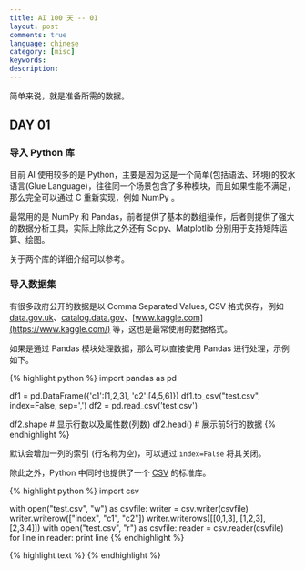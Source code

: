 ```yaml
---
title: AI 100 天 -- 01
layout: post
comments: true
language: chinese
category: [misc]
keywords:
description:
---
```


简单来说，就是准备所需的数据。

<!-- more -->

## DAY 01

### 导入 Python 库

目前 AI 使用较多的是 Python，主要是因为这是一个简单(包括语法、环境)的胶水语言(Glue Language)，往往同一个场景包含了多种模块，而且如果性能不满足，那么完全可以通过 C 重新实现，例如 NumPy 。

最常用的是 NumPy 和 Pandas，前者提供了基本的数组操作，后者则提供了强大的数据分析工具，实际上除此之外还有 Scipy、Matplotlib 分别用于支持矩阵运算、绘图。

关于两个库的详细介绍可以参考。

### 导入数据集

有很多政府公开的数据是以 Comma Separated Values, CSV 格式保存，例如 [data.gov.uk](https://data.gov.uk/)、[catalog.data.gov](https://catalog.data.gov/dataset)、[www.kaggle.com](https://www.kaggle.com/) 等，这也是最常使用的数据格式。

如果是通过 Pandas 模块处理数据，那么可以直接使用 Pandas 进行处理，示例如下。

{% highlight python %}
import pandas as pd

df1 = pd.DataFrame({'c1':[1,2,3], 'c2':[4,5,6]})
df1.to_csv("test.csv", index=False, sep=',')
df2 = pd.read_csv('test.csv')

df2.shape    # 显示行数以及属性数(列数)
df2.head()   # 展示前5行的数据
{% endhighlight %}

默认会增加一列的索引 (行名称为空)，可以通过 `index=False` 将其关闭。

除此之外，Python 中同时也提供了一个 [CSV](https://docs.python.org/2/library/csv.html) 的标准库。

{% highlight python %}
import csv

with open("test.csv", "w") as csvfile:
	writer = csv.writer(csvfile)
	writer.writerow(["index", "c1", "c2"])
	writer.writerows([[0,1,3], [1,2,3], [2,3,4]])
with open("test.csv", "r") as csvfile:
	reader = csv.reader(csvfile)
	for line in reader:
		print line
{% endhighlight %}

{% highlight text %}
{% endhighlight %}
